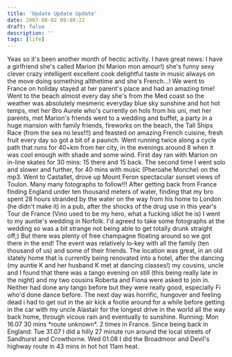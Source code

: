 ```yaml
---
title: 'Update Update Update'
date: 2007-08-02 09:40:22
draft: false
description: ''
tags: [life]
---
```


Yeas so it's been another month of hectic activity. I have great news: I have a girlfriend she's called Marion (hi Marion mon amour!) she's funny sexy clever crazy intelligent excellent cook delightful taste in music always on the move doing something allthetime and she's French...! We went to France on holiday stayed at her parent's place and had an amazing time! Went to the beach almost every day she's from the Med coast so the weather was absolutely mesmeric everyday blue sky sunshine and hot hot temps, met her Bro Aurele who's currently on hols from his uni, met her parents, met Marion's friends went to a wedding and buffet, a party in a huge mansion with family friends, fireworks on the beach, the Tall Ships Race (from the sea no less!!!) and feasted on amazing French cuisine, fresh fruit every day so got a bit of a paunch. Went running twice along a cycle path that runs for 40+km from her city, in the evenings around 8 when it was cool enough with shade and some wind. First day ran with Marion on in-line skates for 30 mins: 15 there and 15 back. The second time I went solo and slower and further, for 40 mins with music (Pheroahe Monche) on the mp3. Went to Castallet, drove up Mount Feron spectacular sunset views of Toulon. Many many fotographs to follow!!! After getting back from France finding England under ten thousand meters of water, finding that my bro spent 28 hours stranded by the water on the way from his home to London (he didn't make it) in a pub, after the shocks of the drug use in this year's Tour de France (Vino used to be my hero, what a fucking idiot he is) I went to my auntie's wedding in Norfolk. I'd agreed to take some fotographs at the wedding so was a bit strange not being able to get totally drunk straight off;) But there was plenty of free champagne floating around so we got there in the end! The event was relatively lo-key with all the family (ten thousand of us) and some of their friends. The location was great, in an old stately home that is currently being renovated into a hotel, after the dancing (my auntie K and her husband K met at dancing classes!) my cousins, uncle and I found that there was a tango evening on still (this being really late in the night) and my two cousins Roberta and Fiona were asked to join in. Neither had done any tango before but they were really good, especially Fi who'd done dance before. The next day was horrific, hungover and feeling dead i had to get out in the air kick a footie around for a while before getting in the car with my uncle Alastair for the longest drive in the world all the way back home, through vicous rain and eventually to sunshine. Running: Mon 16.07 30 mins \*route unknown\*. 2 times in France. Since being back in England: Tue 31.07 I did a hilly 27 minute run around the local streets of Sandhurst and Crowthorne. Wed 01.08 I did the Broadmoor and Devil's highway route in 43 mins in hot hot 11am heat.